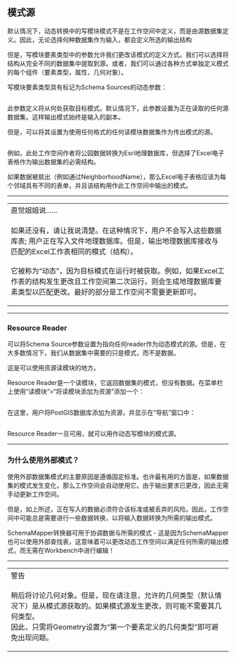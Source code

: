   <div id="readme" class="readme blob instapaper_body">
    <article class="markdown-body entry-content" itemprop="text"><h2><a id="user-content-schema-sources" class="anchor" aria-hidden="true" href="https://github.com/safesoftware/FMETraining/blob/Desktop-Advanced-2018/DesktopAdvanced3AdvancedR%2BW/3.13.DynamicSchemaSources.md#schema-sources"></a><font style="vertical-align: inherit;"><font style="vertical-align: inherit;">模式源</font></font></h2>
<p><font style="vertical-align: inherit;"><font style="vertical-align: inherit;">默认情况下，动态转换中的写模块模式不是在工作空间中定义，而是由源数据集定义。</font><font style="vertical-align: inherit;">因此，无论选择何种数据集作为输入，都会定义所选的输出结构</font></font></p>
<p><font style="vertical-align: inherit;"><font style="vertical-align: inherit;">但是，写模块要素类型中的参数允许我们更改该模式的定义方式。</font><font style="vertical-align: inherit;">我们可以选择将结构从完全不同的数据集中提取到源。</font><font style="vertical-align: inherit;">或者，我们可以通过各种方式单独定义模式的每个组件（要素类型，属性，几何对象）。</font></font></p>
<p><font style="vertical-align: inherit;"><font style="vertical-align: inherit;">写模块要素类型具有标记为Schema Sources的动态参数：</font></font></p>
<p><a target="_blank" href="https://github.com/safesoftware/FMETraining/blob/Desktop-Advanced-2018/DesktopAdvanced3AdvancedR%2BW/Images/Img3.043.DynamicWriterSchemaSourceParameter.png"><img src="./Images/Img3.043.DynamicWriterSchemaSourceParameter.png" alt="" style="max-width:100%;"></a></p>
<p><font style="vertical-align: inherit;"><font style="vertical-align: inherit;">此参数定义将从何处获取目标模式。</font><font style="vertical-align: inherit;">默认情况下，此参数设置为正在读取的任何源数据集。</font><font style="vertical-align: inherit;">这样输出模式始终是输入的副本。</font></font></p>
<p><font style="vertical-align: inherit;"><font style="vertical-align: inherit;">但是，可以将其设置为使用任何格式的任何读模块数据集作为传出模式的源。</font></font></p>
<p><a target="_blank" href="https://github.com/safesoftware/FMETraining/blob/Desktop-Advanced-2018/DesktopAdvanced3AdvancedR%2BW/Images/Img3.044.DynamicwriterSchemaSourceSelect.png"><img src="./Images/Img3.044.DynamicwriterSchemaSourceSelect.png" alt="" style="max-width:100%;"></a></p>
<p><font style="vertical-align: inherit;"><font style="vertical-align: inherit;">例如，此处工作空间作者将公园数据转换为Esri地理数据库，但选择了Excel电子表格作为输出数据集的必需结构。</font></font></p>
<p><font style="vertical-align: inherit;"><font style="vertical-align: inherit;">如果数据被扇出（例如通过NeighborhoodName），那么Excel电子表格应该为每个邻域具有不同的表单，并且该结构用作此工作空间中输出的模式。</font></font></p>
<hr>
<table>
<tbody><tr>
<td>
<i></i><font style="vertical-align: inherit;"><font style="vertical-align: inherit;">
直觉姐姐说......
</font></font></td>
</tr>
<tr>
<td><font style="vertical-align: inherit;"><font style="vertical-align: inherit;">

如果还没有，请让我说清楚。</font><font style="vertical-align: inherit;">在这种情况下，用户不会写入这些数据库表; </font><font style="vertical-align: inherit;">用户正在写入文件地理数据库。</font><font style="vertical-align: inherit;">但是，输出地理数据库接收与匹配的Excel工作表相同的模式（结构）。
</font></font><br><br><font style="vertical-align: inherit;"><font style="vertical-align: inherit;">
它被称为“动态”，因为目标模式在运行时被获取。</font><font style="vertical-align: inherit;">例如，如果Excel工作表的结构发生更改且工作空间第二次运行，则会生成地理数据库要素类型以匹配更改。</font><font style="vertical-align: inherit;">最好的部分是工作空间不需要更新即可。

</font></font></td>
</tr>
</tbody></table>
<hr>
<h3><a id="user-content-resource-readers" class="anchor" aria-hidden="true" href="https://github.com/safesoftware/FMETraining/blob/Desktop-Advanced-2018/DesktopAdvanced3AdvancedR%2BW/3.13.DynamicSchemaSources.md#resource-readers"></a><font style="vertical-align: inherit;"><font style="vertical-align: inherit;">Resource Reader</font></font></h3>
<p><font style="vertical-align: inherit;"><font style="vertical-align: inherit;">可以将Schema Source参数设置为指向任何reader作为动态模式的源。</font><font style="vertical-align: inherit;">但是，在大多数情况下，我们从数据集中需要的只是模式，而不是数据。</font></font></p>
<p><font style="vertical-align: inherit;"><font style="vertical-align: inherit;">这是可以使用资源读模块的地方。</font></font></p>
<p><font style="vertical-align: inherit;"><font style="vertical-align: inherit;">Resource Reader是一个读模块，它返回数据集的模式，但没有数据。</font><font style="vertical-align: inherit;">在菜单栏上使用“读模块”&gt;“将读模块添加为资源”添加一个：</font></font></p>
<p><a target="_blank" href="https://github.com/safesoftware/FMETraining/blob/Desktop-Advanced-2018/DesktopAdvanced3AdvancedR%2BW/Images/Img3.045.AddReaderAsResourceMenu.png"><img src="./Images/Img3.045.AddReaderAsResourceMenu.png" alt="" style="max-width:100%;"></a></p>
<p><font style="vertical-align: inherit;"><font style="vertical-align: inherit;">在这里，用户将PostGIS数据库添加为资源，并显示在“导航”窗口中：</font></font></p>
<p><a target="_blank" href="https://github.com/safesoftware/FMETraining/blob/Desktop-Advanced-2018/DesktopAdvanced3AdvancedR%2BW/Images/Img3.046.ReaderAsResourceNavigator.png"><img src="./Images/Img3.046.ReaderAsResourceNavigator.png" alt="" style="max-width:100%;"></a></p>
<p><font style="vertical-align: inherit;"><font style="vertical-align: inherit;">Resource Reader一旦可用，就可以用作动态写模块的模式源。</font></font></p>
<hr>
<h3><a id="user-content-why-use-an-external-schema" class="anchor" aria-hidden="true" href="https://github.com/safesoftware/FMETraining/blob/Desktop-Advanced-2018/DesktopAdvanced3AdvancedR%2BW/3.13.DynamicSchemaSources.md#why-use-an-external-schema"></a><font style="vertical-align: inherit;"><font style="vertical-align: inherit;">为什么使用外部模式？</font></font></h3>
<p><font style="vertical-align: inherit;"><font style="vertical-align: inherit;">使用外部数据集模式的主要原因是遵循固定标准。</font><font style="vertical-align: inherit;">也许最有用的方面是，如果数据集的模式发生变化，那么工作空间会自动使用它。</font><font style="vertical-align: inherit;">由于输出要求已更改，因此无需手动更新工作空间。</font></font></p>
<p><font style="vertical-align: inherit;"><font style="vertical-align: inherit;">但是，如上所述，正在写入的数据必须符合该标准或被丢弃的风险。</font><font style="vertical-align: inherit;">因此，工作空间中可能总是需要进行一些数据转换，以将输入数据转换为所需的输出模式。</font></font></p>
<p><font style="vertical-align: inherit;"><font style="vertical-align: inherit;">SchemaMapper转换器可用于协调数据与所需的模式 - 这是因为SchemaMapper也可以使用外部查找表，这意味着可以更改动态工作空间以满足任何所需的输出模式，而无需在Workbench中进行编辑！</font></font></p>
<hr>
 
<table>
<tbody><tr>
<td>
<i></i><font style="vertical-align: inherit;"><font style="vertical-align: inherit;">
警告
</font></font></td>
</tr>
<tr>
<td><font style="vertical-align: inherit;"><font style="vertical-align: inherit;">

稍后将讨论几何对象。</font><font style="vertical-align: inherit;">但是，现在请注意，允许的几何类型（默认情况下）是从模式源获取的。</font><font style="vertical-align: inherit;">如果模式源发生更改，则可能不需要其几何类型。
</font></font><br><font style="vertical-align: inherit;"><font style="vertical-align: inherit;">因此，只需将Geometry设置为“第一个要素定义的几何类型”即可避免出现问题。

</font></font></td>
</tr>
</tbody></table>
</article>
  </div>
</body></html>